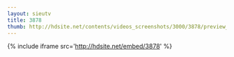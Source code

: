 ```yaml
---
layout: sieutv
title: 3878
thumb: http://hdsite.net/contents/videos_screenshots/3000/3878/preview_360p.mp4.jpg
---
```

{% include iframe src='http://hdsite.net/embed/3878' %}
 
